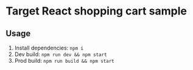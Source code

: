 # Target React shopping cart sample

## Usage
1. Install dependencies: `npm i`
2. Dev build: `npm run dev && npm start`
3. Prod build: `npm run build && npm start`
